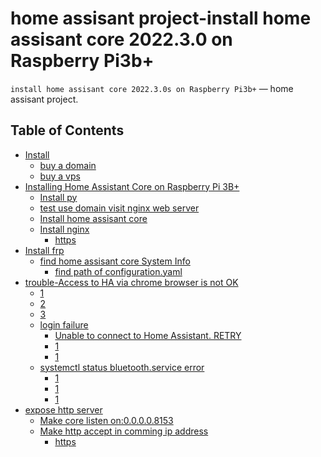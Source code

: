 home assisant project-install home assisant core 2022.3.0  on Raspberry Pi3b+
========

``install home assisant core 2022.3.0s on Raspberry Pi3b+`` — home assisant project.

Table of Contents
-----------------

  * [Install](#envirius)
    * [buy a domain](https://blog.csdn.net/Archer1991/article/details/62233164)
    * [buy a vps](https://zhuanlan.zhihu.com/p/487809142?)
  * [Installing Home Assistant Core on Raspberry Pi 3B+](https://www.msly.cn/boards/topic/57/installing-home-assistant-core-on-raspberry-pi-3b)
    * [Install py](https://www.msly.cn/boards/topic/3221/bluetooth-speaker-is-silent-checklist#3701)
    * [test use domain visit nginx web server](#check-available-versions-for-each-plugin)
    * [Install home assisant core](#create-an-environment)
    * [Install nginx](#activatedeactivate-environment)
      * [https](#activating-in-the-same-shell)
  * [Install frp](https://www.msly.cn/boards/topic/3221/bluetooth-speaker-is-silent-checklist#3694)
    * [find home assisant core System Info](https://www.msly.cn/boards/topic/3221/bluetooth-speaker-is-silent-checklist#3701)
      * [ find path of configuration.yaml](https://www.home-assistant.io/docs/configuration/)
  * [trouble-Access to HA via chrome browser is not OK](#3698)
      * [1](https://unix.stackexchange.com/questions/258074/error-when-trying-to-connect-to-bluetooth-speaker-org-bluez-error-failed)
      * [2](https://wonkodv.github.io/bluetooth-error/)
      * [3](#plug_build)
    * [login failure](#optional-elements)
      * [Unable to connect to Home Assistant. RETRY](https://www.msly.cn/boards/topic/3227/home-assistant-remote-access-test-step-by-step#3822)
      * [1](https://www.msly.cn/boards/topic/3221/bluetooth-speaker-is-silent-checklist/page/2#3708)
      * [1](#functions)
    * [systemctl status bluetooth.service error](https://www.msly.cn/boards/topic/3221/bluetooth-speaker-is-silent-checklist/page/5#3742)
      * [1](https://www.msly.cn/boards/topic/3221/bluetooth-speaker-is-silent-checklist/page/5#3742)
      * [1](https://www.msly.cn/boards/topic/3221/bluetooth-speaker-is-silent-checklist/page/2#3708)
      * [1](#functions)
  * [expose http server](https://www.msly.cn/boards/topic/34/home-assistant-remote-access-solution/page/2#3746)
    * [Make core listen on:0.0.0.0.8153](https://www.msly.cn/boards/topic/34/home-assistant-remote-access-solution/page/2#3746)
    * [Make http accept in comming ip address](https://www.msly.cn/boards/topic/34/home-assistant-remote-access-solution/page/2#3758)
      * [https](#activating-in-the-same-shell)

 
